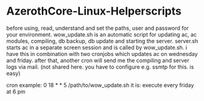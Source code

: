 # AzerothCore-Linux-Helperscripts

before using, read, understand and set the paths, user and password for your environment.
wow_update.sh is an automatic script for updating ac, ac modules, compiling, db backup, db update and starting the server. server.sh starts ac in a separate screen session and is called by wow_update.sh. i have this in combination with two cronjobs which updates ac on wednesday and friday. after that, another cron will send me the compiling and server logs via mail. (not shared here. you have to configure e.g. ssmtp for this. is easy)

cron example:
0 18 * * 5 /path/to/wow_update.sh
it is: execute every friday at 6 pm
